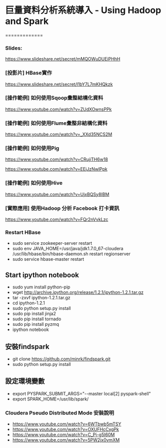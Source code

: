 # 巨量資料分析系統導入 - Using Hadoop and Spark
=============

### Slides:
https://www.slideshare.net/secret/mMQOWuDUEiPHhH

### [投影片] HBase實作
https://www.slideshare.net/secret/l1bY7L7mKHQkzk

### [操作範例] 如何使用Sqoop彙整結構化資料
https://www.youtube.com/watch?v=ZUdXOwnsPPk

### [操作範例] 如何使用Flume彙整非結構化資料
https://www.youtube.com/watch?v=_XXd35NCS2M

### [操作範例] 如何使用Pig
https://www.youtube.com/watch?v=CRujiTH6w18

https://www.youtube.com/watch?v=EEjJzNwlPpk

### [操作範例] 如何使用Hive
https://www.youtube.com/watch?v=UjxBQSy8IBM

### [實際應用] 使用Hadoop 分析 Facebook 打卡資訊
https://www.youtube.com/watch?v=FQr2nVvkLzc


### Restart HBase
- sudo service zookeeper-server restart
- sudo env JAVA_HOME=/usr/java/jdk1.7.0_67-cloudera /usr/lib/hbase/bin/hbase-daemon.sh restart regionserver
- sudo service hbase-master restart

## Start ipython notebook
- sudo yum install python-pip
- wget http://archive.ipython.org/release/1.2.1/ipython-1.2.1.tar.gz
- tar -zxvf ipython-1.2.1.tar.gz
- cd ipython-1.2.1 
- sudo python setup.py install
- sudo pip install jinja2
- sudo pip install tornado
- sudo pip install pyzmq
- ipython notebook

## 安裝findspark
- git clone https://github.com/minrk/findspark.git
- sudo python setup.py install
## 設定環境變數
- export PYSPARK_SUBMIT_ARGS="--master local[2] pyspark-shell"
- export SPARK_HOME=/usr/lib/spark/

### Cloudera Pseudo Distributed Mode 安裝說明
- https://www.youtube.com/watch?v=6WTbwb5mTSY
- https://www.youtube.com/watch?v=OXUFHcCxgPk
- https://www.youtube.com/watch?v=C_Pj-g5I60M
- https://www.youtube.com/watch?v=5PW2jx0vmXM

